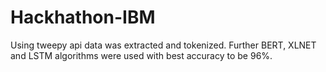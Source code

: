 # Hackhathon-IBM
Using tweepy api data was extracted and tokenized.
Further BERT,  XLNET and LSTM algorithms were used with best accuracy to be 96%. 
